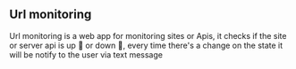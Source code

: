 ## Url monitoring

Url monitoring is a web app for monitoring sites or Apis, it checks if the site or server api is up 🔺 or down 🔻, every time there's a change on the state it will be notify to the user via text message


